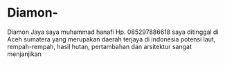 # Diamon-
Diamon Jaya
saya muhammad hanafi Hp. 085297886618 saya ditinggal di Aceh sumatera yang merupakan daerah terjaya di indonesia potensi laut, rempah-rempah, hasil hutan, pertambahan  dan arsitektur sangat menjanjikan
